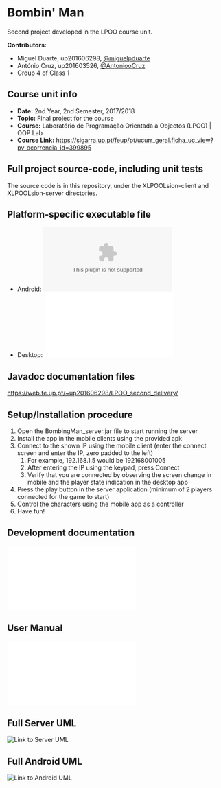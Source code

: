 # Bombin' Man
Second project developed in the LPOO course unit.

**Contributors:**
* Miguel Duarte, up201606298, [@miguelpduarte](https://github.com/miguelpduarte)
* António Cruz, up201603526, [@AntoniooCruz](https://github.com/AntoniooCruz)
* Group 4 of Class 1

## Course unit info
* **Date:** 2nd Year, 2nd Semester, 2017/2018
* **Topic:** Final project for the course
* **Course:** Laboratório de Programação Orientada a Objectos (LPOO) | OOP Lab
* **Course Link:** https://sigarra.up.pt/feup/pt/ucurr_geral.ficha_uc_view?pv_ocorrencia_id=399895

## Full project source-code, including unit tests
The source code is in this repository, under the XLPOOLsion-client and XLPOOLsion-server directories.

## Platform-specific executable file
* Android: ![Android APK](deliverables/executables/Bombin'_Man.apk?raw=true "Android APK")
* Desktop: ![Recompiled jar in a new project](deliverables/executables/Bombin'_Man_Server.jar?raw=true "Server JAR")

## Javadoc documentation files
https://web.fe.up.pt/~up201606298/LPOO_second_delivery/

## Setup/Installation procedure
1. Open the BombingMan_server.jar file to start running the server
1. Install the app in the mobile clients using the provided apk
1. Connect to the shown IP using the mobile client (enter the connect screen and enter the IP, zero padded to the left)
    1. For example, 192.168.1.5 would be 192168001005
    1. After entering the IP using the keypad, press Connect
    1. Verify that you are connected by observing the screen change in mobile and the player state indication in the desktop app
1. Press the play button in the server application (minimum of 2 players connected for the game to start)
1. Control the characters using the mobile app as a controller
1. Have fun!

## Development documentation
![Link to Development Documentation](deliverables/Development_Documentation.pdf "Development Documentation")

## User Manual
![Link to User Manual](deliverables/User_Manual.pdf "User Manual PDF")
## Full Server UML
![Link to Server UML](deliverables/ServerFullUML.png "Server Full UML")

## Full Android UML
![Link to Android UML](deliverables/AndroidFullUML.png "Android Full UML")
